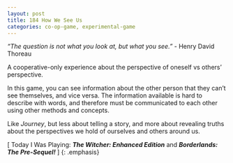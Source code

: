 ```yaml
---
layout: post
title: 184 How We See Us
categories: co-op-game, experimental-game
---
```

*“The question is not what you look at, but what you see.”* - Henry David Thoreau

A cooperative-only experience about the perspective of oneself vs others’ perspective.

In this game, you can see information about the other person that they can’t see themselves, and vice versa.  The information available is hard to describe with words, and therefore must be communicated to each other using other methods and concepts.

Like *Journey*, but less about telling a story, and more about revealing truths about the perspectives we hold of ourselves and others around us.


[ Today I Was Playing: ***The Witcher: Enhanced Edition*** and ***Borderlands: The Pre-Sequel!*** ]
{: .emphasis}

